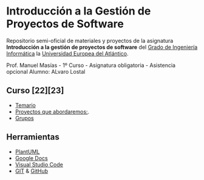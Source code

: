 # Introducción a la Gestión de Proyectos de Software

Repositorio semi-oficial de materiales y proyectos de la asignatura **Introducción a la gestión de proyectos de software** del [Grado de Ingeniería Informática](https://www.uneatlantico.es/escuela-politecnica-superior/estudios-grado-oficial-en-ingenieria-informatica) la [Universidad Europea del Atlántico](https://www.uneatlantico.es). 

Prof. Manuel Masías - 1º Curso - Asignatura obligatoria - Asistencia opcional
Alumno: ALvaro Lostal

## Curso [22][23]

* [Temario](docs/temario.md)
* [Proyectos que abordaremos:](docs/proyectos.md).
* [Grupos](docs/grupos.md)

## Herramientas

* [PlantUML](https://plantuml.com/es/)
* [Google Docs](https://drive.google.com/drive/u/0/my-drive)
* [Visual Studio Code](https://code.visualstudio.com/)
* [GIT](https://git-scm.com/) & [GitHub](https://github.com/)
